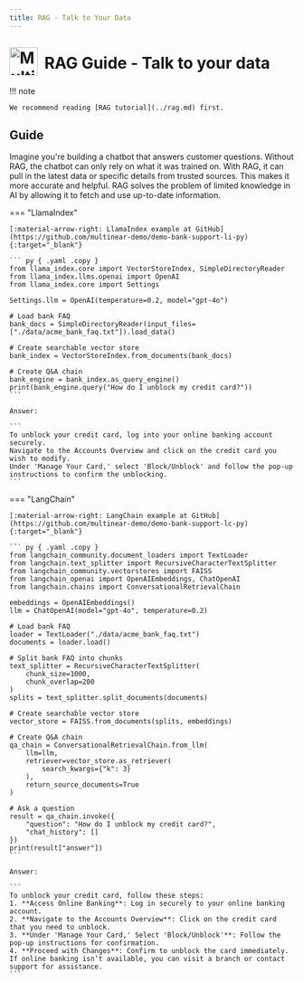 ```yaml
---
title: RAG - Talk to Your Data
---
```


# <img src="../../assets/images/logo.png" alt="Multinear Logo" width="50" style="vertical-align: middle; margin-top: -10px; margin-right: 5px" /> RAG Guide - Talk to your data

!!! note

    We recommend reading [RAG tutorial](../rag.md) first.

## Guide

Imagine you're building a chatbot that answers customer questions. Without RAG, the chatbot can only rely on what it was trained on. With RAG, it can pull in the latest data or specific details from trusted sources. This makes it more accurate and helpful. RAG solves the problem of limited knowledge in AI by allowing it to fetch and use up-to-date information.

=== "LlamaIndex"

    [:material-arrow-right: LlamaIndex example at GitHub](https://github.com/multinear-demo/demo-bank-support-li-py){:target="_blank"}

    ``` py { .yaml .copy }
    from llama_index.core import VectorStoreIndex, SimpleDirectoryReader
    from llama_index.llms.openai import OpenAI
    from llama_index.core import Settings

    Settings.llm = OpenAI(temperature=0.2, model="gpt-4o")

    # Load bank FAQ
    bank_docs = SimpleDirectoryReader(input_files=["./data/acme_bank_faq.txt"]).load_data()

    # Create searchable vector store
    bank_index = VectorStoreIndex.from_documents(bank_docs)

    # Create Q&A chain
    bank_engine = bank_index.as_query_engine()
    print(bank_engine.query("How do I unblock my credit card?"))
    ```

    Answer:

    ```
    To unblock your credit card, log into your online banking account securely. 
    Navigate to the Accounts Overview and click on the credit card you wish to modify. 
    Under 'Manage Your Card,' select 'Block/Unblock' and follow the pop-up 
    instructions to confirm the unblocking.
    ```

=== "LangChain"

    [:material-arrow-right: LangChain example at GitHub](https://github.com/multinear-demo/demo-bank-support-lc-py){:target="_blank"}

    ``` py { .yaml .copy }
    from langchain_community.document_loaders import TextLoader
    from langchain.text_splitter import RecursiveCharacterTextSplitter
    from langchain_community.vectorstores import FAISS
    from langchain_openai import OpenAIEmbeddings, ChatOpenAI
    from langchain.chains import ConversationalRetrievalChain

    embeddings = OpenAIEmbeddings()
    llm = ChatOpenAI(model="gpt-4o", temperature=0.2)

    # Load bank FAQ
    loader = TextLoader("./data/acme_bank_faq.txt")
    documents = loader.load()

    # Split bank FAQ into chunks
    text_splitter = RecursiveCharacterTextSplitter(
        chunk_size=1000,
        chunk_overlap=200
    )
    splits = text_splitter.split_documents(documents)

    # Create searchable vector store
    vector_store = FAISS.from_documents(splits, embeddings)

    # Create Q&A chain
    qa_chain = ConversationalRetrievalChain.from_llm(
        llm=llm,
        retriever=vector_store.as_retriever(
            search_kwargs={"k": 3}
        ),
        return_source_documents=True
    )

    # Ask a question
    result = qa_chain.invoke({
        "question": "How do I unblock my credit card?",
        "chat_history": []
    })
    print(result["answer"])
    ```

    Answer:

    ```
    To unblock your credit card, follow these steps:
    1. **Access Online Banking**: Log in securely to your online banking account.
    2. **Navigate to the Accounts Overview**: Click on the credit card that you need to unblock.
    3. **Under 'Manage Your Card,' Select 'Block/Unblock'**: Follow the pop-up instructions for confirmation.
    4. **Proceed with Changes**: Confirm to unblock the card immediately.
    If online banking isn’t available, you can visit a branch or contact support for assistance.
    ```
